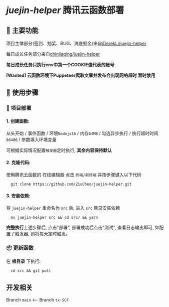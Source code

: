 # *juejin-helper* 腾讯云函数部署

## 🚀 主要功能

项目主体部分(签到、抽奖、BUG、海底掘金)来自[iDerekLi/juejin-helper](https://github.com/iDerekLi/juejin-helper)

每日成长任务部分来自[chinjiaqing/juejin-helper](https://github.com/chinjiaqing/juejin-helper)

**每日成长任务只执行env中第一个COOKIE值代表的账号**

**[Wanted] 云函数环境下Puppeteer爬取文章并发布会出现网络超时 暂时禁用**

## 🔰 使用步骤

### 🎯 项目部署

#### 1. 创建函数:

从头开始 / 事件函数 / 环境`Nodejs16` / 内存`64MB` / 勾选异步执行 / 执行超时时间`86400` / 参数填入环境变量

可根据实际情况配置`触发器`定时执行, **其余内容保持默认**

#### 2. 克隆代码:

使用腾讯云函数的 在线编辑器 点击 `终端/新终端` 并按步骤键入以下代码

```shell
  git clone https://github.com/ZiuChen/juejin-helper.git
```

#### 3. 安装依赖:

将 `juejin-helper` 重命名为 `src` 后, 进入 `src` 目录安装依赖

```shell
  mv juejin-helper src && cd src/ && yarn
```

**完整执行**上述步骤后, 点击"部署", 部署成功后点击"测试", 查看日志输出即可, 如配置了触发器, 则将每天定时触发。

### 📦 更新函数

在 **根目录** 下执行:

```shell
  cd src && git pull
```

## 开发相关

Branch `main` <-- Branch `tx-SCF`